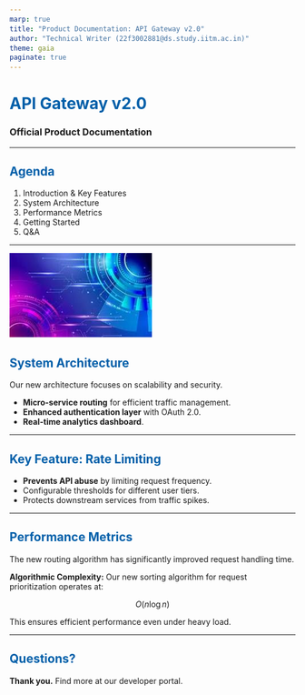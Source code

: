 ```yaml
---
marp: true
title: "Product Documentation: API Gateway v2.0"
author: "Technical Writer (22f3002881@ds.study.iitm.ac.in)"
theme: gaia
paginate: true
---
```


<style>
  h1, h2 {
    color: #005fA9; /* Custom header color */
  }
  section {
    font-family: 'Helvetica', sans-serif;
  }
</style>

# API Gateway v2.0
### Official Product Documentation

---

## Agenda

1.  Introduction & Key Features
2.  System Architecture
3.  Performance Metrics
4.  Getting Started
5.  Q&A

---

![bg right:40% fit](images/background.jpg)

## System Architecture

Our new architecture focuses on scalability and security.

- **Micro-service routing** for efficient traffic management.
- **Enhanced authentication layer** with OAuth 2.0.
- **Real-time analytics dashboard**.

---

## Key Feature: Rate Limiting

- **Prevents API abuse** by limiting request frequency.
- Configurable thresholds for different user tiers.
- Protects downstream services from traffic spikes.

---

## Performance Metrics

The new routing algorithm has significantly improved request handling time.

**Algorithmic Complexity:**
Our new sorting algorithm for request prioritization operates at:

$$ O(n \log n) $$

This ensures efficient performance even under heavy load.

---

## Questions?

**Thank you.**
Find more at our developer portal.